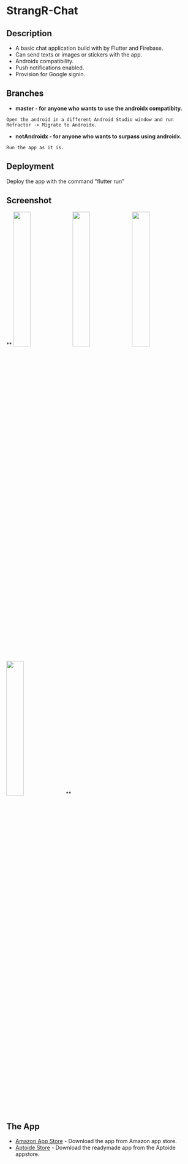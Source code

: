# StrangR-Chat

## Description
* A basic chat application build with by Flutter and Firebase.
* Can send texts or images or stickers with the app.
* Androidx compatibility. 
* Push notifications enabled.
* Provision for Google signin.

## Branches
* **master - for anyone who wants to use the androidx compatibity.**
``` 
Open the android in a different Android Studio window and run Refractor -> Migrate to Androidx. 
```

* **notAndroidx - for anyone who wants to surpass using androidx.**
```
Run the app as it is. 
```

## Deployment
Deploy the app with the command "flutter run"

## Screenshot
** <img src = "https://github.com/anapeksha/strangR-chat/blob/master/screenshot/screenshot1.png" height="30%" width="30%">
<img src = "https://github.com/anapeksha/strangR-chat/blob/master/screenshot/screenshot2.png" height="30%" width="30%">
<img src = "https://github.com/anapeksha/strangR-chat/blob/master/screenshot/screenshot3.png" height="30%" width="30%">
<img src = "https://github.com/anapeksha/strangR-chat/blob/master/screenshot/screenshot4.png" height="30%" width="30%"> **


## The App
* [Amazon App Store](https://l.facebook.com/l.php?u=https%3A%2F%2Fwww.amazon.com%2Fdp%2FB07VBGRKFT%2Fref%3Dapps_sf_sta%3Ffbclid%3DIwAR0mId7zHk9Kv3o-i9ZpoPmygw2V4VM0a6-Dw1F1soTeJmi4ubNqnPlld4E&h=AT23_tM5SNQY6kH8Sbkx3VsdUQT1FhSS_mtNxnrd38tZnG7GI-4JYzVl1QeLaHenjb95T9sbFjSvbuzEdtxvVVdli2WpydNTsd8Us9pJE1hLQTJ_wtpOYIrWLVg9bclwoD7965S0KQQh4A) - Download the app from Amazon app store.
* [Aptoide Store](https://com-dfa-flutterchatdemo.en.aptoide.com/) - Download the readymade app from the Aptoide appstore.

